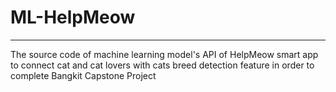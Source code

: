 # ML-HelpMeow
---
The source code of machine learning model's API of HelpMeow smart app to connect cat and cat lovers with cats breed detection feature in order to complete Bangkit Capstone Project
